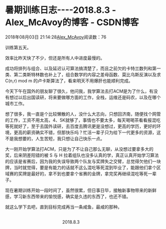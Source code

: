 # 暑期训练日志----2018.8.3 - Alex_McAvoy的博客 - CSDN博客





2018年08月03日 21:14:28[Alex_McAvoy](https://me.csdn.net/u011815404)阅读数：76








训练第五天。

效率比昨天快了不少，但还是所有人中进度最慢的。

成功将排列与组合、以及延迟认可算法搞清楚了，而且之前欠的卡特兰数列和第一类、第二类斯特林数也补上了，组合数学的内容之差母函数、莫比乌斯反演以及求 C(n,r) mod m 的卢卡斯算法了，看来明天不用爆肝也能顺利完成。

今天下午在国外的朋友聊了很久，他问我，我学算法去打ACM是为了什么，有没有想过以后出国读研，将来要做哪方面的工作，全栈，运维还是码农，以及在哪个城市工作。

想了很多，我一直是个比较懒散的人，没什么大志向，只想回济南，随便找个网管的工作，工资不用太高，4、5K就够了，事情也不要太多，每天喝喝茶看看报混吃等死就好了，至于去国外读研，去百度去腾讯更是没想过，更高的学历，更好的环境，更高的薪资确实不错，但那快乐吗？忙活一辈子只为给下一代更多的资源，这不是我想要的，人生苦短，我只想让自己快乐一点。

大一刚开始学算法打ACM，只是为了不让自己那么无聊，从没想过要拿多大的奖，后来阴差阳错的被 S 与 H 拉着组队也没多认真的学，真正认真开始学习算法的应该是省赛后，因为我的失误导致两个队友与奖牌失之交臂，总觉得欠他们一块牌，当时就觉得，要是有能力的话就不这么混吃等死混到毕业了，能跟他们拿个区域赛的奖牌是最好的，拿不到也要拿个省赛的金牌，拿完奖再继续混吃等死一辈子。

现在暑期训练开始一段时间了，虽然很累，但日事日毕，接触新事物带来的新鲜感，学习新东西带来的愉悦感，确实是久违的东西了，也还不错。

就这么学下去吧，直到目标完成再当一条咸鱼，最咸的那种。

                                                                                                                                                                               2018.8.3



